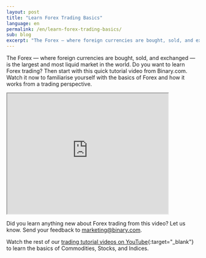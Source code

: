 ```yaml
---
layout: post
title: "Learn Forex Trading Basics"
language: en
permalink: /en/learn-forex-trading-basics/
sub: blog
excerpt: "The Forex — where foreign currencies are bought, sold, and exchanged — is the largest and most liquid market in the world. Do you want to learn Forex trading..."
---
```


The Forex — where foreign currencies are bought, sold, and exchanged — is the largest and most liquid market in the world. Do you want to learn Forex trading? Then start with this quick tutorial video from Binary.com. Watch it now to familiarise yourself with the basics of Forex and how it works from a trading perspective.


<p class="p--action"><iframe width="420" height="315" src="https://www.youtube.com/embed/T0tUvDMuEjY"></iframe></p>

Did you learn anything new about Forex trading from this video? Let us know. Send your feedback to marketing@binary.com.

Watch the rest of our [trading tutorial videos on YouTube](https://www.youtube.com/playlist?list=PLVJJAiu3lRjYyPa0Ftbsg9QLRJOER57tc){:target="_blank"} to learn the basics of Commodities, Stocks, and Indices.